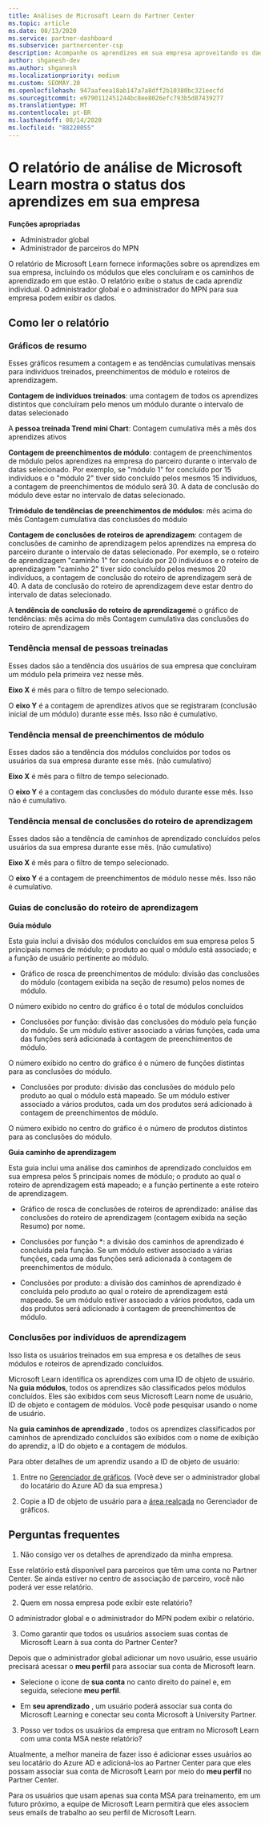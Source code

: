 ```yaml
---
title: Análises de Microsoft Learn do Partner Center
ms.topic: article
ms.date: 08/13/2020
ms.service: partner-dashboard
ms.subservice: partnercenter-csp
description: Acompanhe os aprendizes em sua empresa aproveitando os dados em treinamento individual, módulos concluídos, caminhos de aprendizado concluídos e muito mais.
author: shganesh-dev
ms.author: shganesh
ms.localizationpriority: medium
ms.custom: SEOMAY.20
ms.openlocfilehash: 947aafeea18ab147a7a8dff2b10380bc321eecfd
ms.sourcegitcommit: e9790112451244bc8ee8026efc793b5d87439277
ms.translationtype: MT
ms.contentlocale: pt-BR
ms.lasthandoff: 08/14/2020
ms.locfileid: "88220055"
---
```

# <a name="the-microsoft-learn-analytics-report-shows-the-status-of-learners-in-your-company"></a>O relatório de análise de Microsoft Learn mostra o status dos aprendizes em sua empresa

**Funções apropriadas**
-   Administrador global
-   Administrador de parceiros do MPN

O relatório de Microsoft Learn fornece informações sobre os aprendizes em sua empresa, incluindo os módulos que eles concluíram e os caminhos de aprendizado em que estão. O relatório exibe o status de cada aprendiz individual. O administrador global e o administrador do MPN para sua empresa podem exibir os dados.

## <a name="how-to-read-the-report"></a>Como ler o relatório

### <a name="summary-charts"></a>Gráficos de resumo

Esses gráficos resumem a contagem e as tendências cumulativas mensais para indivíduos treinados, preenchimentos de módulo e roteiros de aprendizagem.


**Contagem de indivíduos treinados**: uma contagem de todos os aprendizes distintos que concluíram pelo menos um módulo durante o intervalo de datas selecionado 

A **pessoa treinada Trend mini Chart**: Contagem cumulativa mês a mês dos aprendizes ativos 

**Contagem de preenchimentos de módulo**: contagem de preenchimentos de módulo pelos aprendizes na empresa do parceiro durante o intervalo de datas selecionado.
Por exemplo, se "módulo 1" for concluído por 15 indivíduos e o "módulo 2" tiver sido concluído pelos mesmos 15 indivíduos, a contagem de preenchimentos de módulo será 30. A data de conclusão do módulo deve estar no intervalo de datas selecionado.

**Trimódulo de tendências de preenchimentos de módulos**: mês acima do mês Contagem cumulativa das conclusões do módulo 

**Contagem de conclusões de roteiros de aprendizagem**: contagem de conclusões de caminho de aprendizagem pelos aprendizes na empresa do parceiro durante o intervalo de datas selecionado.
Por exemplo, se o roteiro de aprendizagem "caminho 1" for concluído por 20 indivíduos e o roteiro de aprendizagem "caminho 2" tiver sido concluído pelos mesmos 20 indivíduos, a contagem de conclusão do roteiro de aprendizagem será de 40. A data de conclusão do roteiro de aprendizagem deve estar dentro do intervalo de datas selecionado.

A **tendência de conclusão do roteiro de aprendizagem**é o gráfico de tendências: mês acima do mês Contagem cumulativa das conclusões do roteiro de aprendizagem 

### <a name="trained-individuals-monthly-trend"></a>Tendência mensal de pessoas treinadas

Esses dados são a tendência dos usuários de sua empresa que concluíram um módulo pela primeira vez nesse mês. 

**Eixo X** é mês para o filtro de tempo selecionado. 

O **eixo Y** é a contagem de aprendizes ativos que se registraram (conclusão inicial de um módulo) durante esse mês. Isso não é cumulativo.

### <a name="module-completions-monthly-trend"></a>Tendência mensal de preenchimentos de módulo

Esses dados são a tendência dos módulos concluídos por todos os usuários da sua empresa durante esse mês. (não cumulativo) 

**Eixo X** é mês para o filtro de tempo selecionado. 

O **eixo Y** é a contagem das conclusões do módulo durante esse mês. Isso não é cumulativo.

### <a name="learning-path-completions-monthly-trend"></a>Tendência mensal de conclusões do roteiro de aprendizagem

Esses dados são a tendência de caminhos de aprendizado concluídos pelos usuários da sua empresa durante esse mês. (não cumulativo) 

**Eixo X** é mês para o filtro de tempo selecionado. 

O **eixo Y** é a contagem de preenchimentos de módulo nesse mês. Isso não é cumulativo.

### <a name="learning-path-completion-tabs"></a>Guias de conclusão do roteiro de aprendizagem 

**Guia módulo**

Esta guia inclui a divisão dos módulos concluídos em sua empresa pelos 5 principais nomes de módulo; o produto ao qual o módulo está associado; e a função de usuário pertinente ao módulo.  

- Gráfico de rosca de preenchimentos de módulo: divisão das conclusões do módulo (contagem exibida na seção de resumo) pelos nomes de módulo.

O número exibido no centro do gráfico é o total de módulos concluídos

- Conclusões por função: divisão das conclusões do módulo pela função do módulo. Se um módulo estiver associado a várias funções, cada uma das funções será adicionada à contagem de preenchimentos de módulo.

O número exibido no centro do gráfico é o número de funções distintas para as conclusões do módulo. 

- Conclusões por produto: divisão das conclusões do módulo pelo produto ao qual o módulo está mapeado. Se um módulo estiver associado a vários produtos, cada um dos produtos será adicionado à contagem de preenchimentos de módulo.    

O número exibido no centro do gráfico é o número de produtos distintos para as conclusões do módulo.  

**Guia caminho de aprendizagem**   

Esta guia inclui uma análise dos caminhos de aprendizado concluídos em sua empresa pelos 5 principais nomes de módulo; o produto ao qual o roteiro de aprendizagem está mapeado; e a função pertinente a este roteiro de aprendizagem.  

- Gráfico de rosca de conclusões de roteiros de aprendizado: análise das conclusões do roteiro de aprendizagem (contagem exibida na seção Resumo) por nome.

- Conclusões por função *: a divisão dos caminhos de aprendizado é concluída pela função. Se um módulo estiver associado a várias funções, cada uma das funções será adicionada à contagem de preenchimentos de módulo.

- Conclusões por produto: a divisão dos caminhos de aprendizado é concluída pelo produto ao qual o roteiro de aprendizagem está mapeado. Se um módulo estiver associado a vários produtos, cada um dos produtos será adicionado à contagem de preenchimentos de módulo.

### <a name="completions-by-learning-individuals"></a>Conclusões por indivíduos de aprendizagem

Isso lista os usuários treinados em sua empresa e os detalhes de seus módulos e roteiros de aprendizado concluídos.

Microsoft Learn identifica os aprendizes com uma ID de objeto de usuário. Na **guia módulos**, todos os aprendizes são classificados pelos módulos concluídos. Eles são exibidos com seus Microsoft Learn nome de usuário, ID de objeto e contagem de módulos. Você pode pesquisar usando o nome de usuário. 

Na **guia caminhos de aprendizado** , todos os aprendizes classificados por caminhos de aprendizado concluídos são exibidos com o nome de exibição do aprendiz, a ID do objeto e a contagem de módulos.

Para obter detalhes de um aprendiz usando a ID de objeto de usuário: 

1. Entre no [Gerenciador de gráficos](https://developer.microsoft.com/graph/graph-explorer ). (Você deve ser o administrador global do locatário do Azure AD da sua empresa.)

2. Copie a ID de objeto de usuário para a [área realçada](https://graph.microsoft.com/v1.0/users/a9633ad7-c8dc-4587-b119-0bc286b0711f) no Gerenciador de gráficos. 

## <a name="faq"></a>Perguntas frequentes

1. Não consigo ver os detalhes de aprendizado da minha empresa.

Esse relatório está disponível para parceiros que têm uma conta no Partner Center. Se ainda estiver no centro de associação de parceiro, você não poderá ver esse relatório.

2.  Quem em nossa empresa pode exibir este relatório? 

O administrador global e o administrador do MPN podem exibir o relatório.

3. Como garantir que todos os usuários associem suas contas de Microsoft Learn à sua conta do Partner Center?

Depois que o administrador global adicionar um novo usuário, esse usuário precisará acessar o **meu perfil** para associar sua conta de Microsoft learn.

- Selecione o ícone de **sua conta** no canto direito do painel e, em seguida, selecione **meu perfil**. 

-  Em **seu aprendizado** , um usuário poderá associar sua conta do Microsoft Learning e conectar seu conta Microsoft à University Partner.

3. Posso ver todos os usuários da empresa que entram no Microsoft Learn com uma conta MSA neste relatório?

Atualmente, a melhor maneira de fazer isso é adicionar esses usuários ao seu locatário do Azure AD e adicioná-los ao Partner Center para que eles possam associar sua conta de Microsoft Learn por meio do **meu perfil** no Partner Center. 

Para os usuários que usam apenas sua conta MSA para treinamento, em um futuro próximo, a equipe de Microsoft Learn permitirá que eles associem seus emails de trabalho ao seu perfil de Microsoft Learn. 

